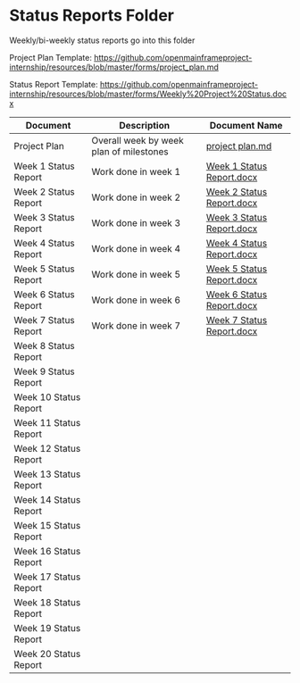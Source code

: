# Status Reports Folder
Weekly/bi-weekly status reports go into this folder

Project Plan Template: https://github.com/openmainframeproject-internship/resources/blob/master/forms/project_plan.md

Status Report Template: https://github.com/openmainframeproject-internship/resources/blob/master/forms/Weekly%20Project%20Status.docx

| Document | Description | Document Name |
|---|---|---|
| Project Plan | Overall week by week plan of milestones | [project plan.md](https://github.com/muhammad-md/Zowe-explorer-extension-templates/blob/master/Status%20Reports/project%20plan.md) |
| Week 1 Status Report | Work done in week 1 | [Week 1 Status Report.docx](https://github.com/muhammad-md/Zowe-explorer-extension-templates/blob/master/Status%20Reports/Week%201%20Status%20Report.docx) | 
| Week 2 Status Report | Work done in week 2 |[Week 2 Status Report.docx](https://github.com/muhammad-md/Zowe-explorer-extension-templates/blob/master/Status%20Reports/Week%202%20Status%20Report.docx) |
| Week 3 Status Report | Work done in week 3 |[Week 3 Status Report.docx](https://github.com/muhammad-md/Zowe-explorer-extension-templates/blob/master/Status%20Reports/Week%203%20Status%20Report.docx) |
| Week 4 Status Report | Work done in week 4 |[Week 4 Status Report.docx](https://github.com/muhammad-md/Zowe-explorer-extension-templates/blob/master/Status%20Reports/Week%204%20Status%20Report.docx) |
| Week 5 Status Report | Work done in week 5 |[Week 5 Status Report.docx](https://github.com/muhammad-md/Zowe-explorer-extension-templates/blob/master/Status%20Reports/Week%205%20Status%20Report.docx) |
| Week 6 Status Report | Work done in week 6 |[Week 6 Status Report.docx](https://github.com/muhammad-md/Zowe-explorer-extension-templates/blob/master/Status%20Reports/Week%206%20Status%20Report.docx) |
| Week 7 Status Report | Work done in week 7 |[Week 7 Status Report.docx]() |
| Week 8 Status Report | | |
| Week 9 Status Report | | |
| Week 10 Status Report | | |
| Week 11 Status Report | | |
| Week 12 Status Report | | |
| Week 13 Status Report | | |
| Week 14 Status Report | | |
| Week 15 Status Report | | |
| Week 16 Status Report | | |
| Week 17 Status Report | | |
| Week 18 Status Report | | |
| Week 19 Status Report | | |
| Week 20 Status Report | | |
